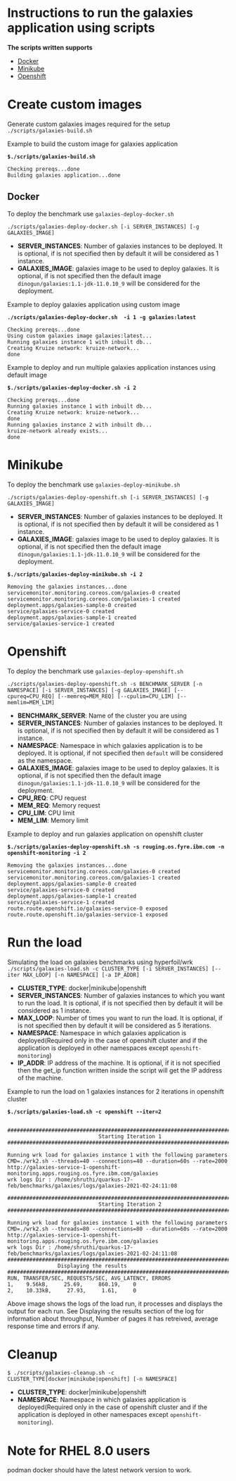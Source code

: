 # Instructions to run the galaxies application using scripts 
**The scripts written supports**
- [Docker](#Docker)
- [Minikube](#Minikube)
- [Openshift](#Openshift)

# Create custom images
Generate custom galaxies images required for the setup
`./scripts/galaxies-build.sh`

Example to build the custom image for galaxies application

**`$./scripts/galaxies-build.sh `**

```
Checking prereqs...done
Building galaxies application...done

```

## Docker
To deploy the benchmark use `galaxies-deploy-docker.sh`
 
`./scripts/galaxies-deploy-docker.sh [-i SERVER_INSTANCES] [-g GALAXIES_IMAGE] `

- **SERVER_INSTANCES**: Number of galaxies instances to be deployed. It is optional, if is not specified then by default it will be considered as 1 instance.
- **GALAXIES_IMAGE**: galaxies image to be used to deploy galaxies. It is optional, if is not specified then the default image `dinogun/galaxies:1.1-jdk-11.0.10_9` will be considered for the deployment.

Example to deploy galaxies application using custom image

**`./scripts/galaxies-deploy-docker.sh  -i 1 -g galaxies:latest`**

```
Checking prereqs...done
Using custom galaxies image galaxies:latest...
Running galaxies instance 1 with inbuilt db...
Creating Kruize network: kruize-network...
done
```

Example to deploy and run multiple galaxies application instances using default image

**`$./scripts/galaxies-deploy-docker.sh -i 2`**
```
Checking prereqs...done
Running galaxies instance 1 with inbuilt db...
Creating Kruize network: kruize-network...
done
Running galaxies instance 2 with inbuilt db...
kruize-network already exists...
done

```

# Minikube
To deploy the benchmark use `galaxies-deploy-minikube.sh`

`./scripts/galaxies-deploy-openshift.sh [-i SERVER_INSTANCES] [-g GALAXIES_IMAGE]`

- **SERVER_INSTANCES**: Number of galaxies instances to be deployed. It is optional, if is not specified then by default it will be considered as 1 instance.
- **GALAXIES_IMAGE**: galaxies image to be used to deploy galaxies. It is optional, if is not specified then the default image `dinogun/galaxies:1.1-jdk-11.0.10_9` will be considered for the deployment.

**`$./scripts/galaxies-deploy-minikube.sh -i 2`** 

```
Removing the galaxies instances...done
servicemonitor.monitoring.coreos.com/galaxies-0 created
servicemonitor.monitoring.coreos.com/galaxies-1 created
deployment.apps/galaxies-sample-0 created
service/galaxies-service-0 created
deployment.apps/galaxies-sample-1 created
service/galaxies-service-1 created

```
# Openshift
To deploy the benchmark use `galaxies-deploy-openshift.sh`

`./scripts/galaxies-deploy-openshift.sh -s BENCHMARK_SERVER [-n NAMESPACE] [-i SERVER_INSTANCES] [-g GALAXIES_IMAGE] [--cpureq=CPU_REQ] [--memreq=MEM_REQ] [--cpulim=CPU_LIM] [--memlim=MEM_LIM]`

- **BENCHMARK_SERVER**: Name of the cluster you are using
- **SERVER_INSTANCES**: Number of galaxies instances to be deployed. It is optional, if is not specified then by default it will be considered as 1 instance.
- **NAMESPACE**: Namespace in which galaxies application is to be deployed. It is optional, if not specified then `default` will be considered as the namespace. 
- **GALAXIES_IMAGE**: galaxies image to be used to deploy galaxies. It is optional, if is not specified then the default image `dinogun/galaxies:1.1-jdk-11.0.10_9` will be considered for the deployment.
- **CPU_REQ**: CPU request
- **MEM_REQ**: Memory request
- **CPU_LIM**: CPU limit
- **MEM_LIM**: Memory limit

Example to deploy and run galaxies application on openshift cluster

**`$./scripts/galaxies-deploy-openshift.sh -s rouging.os.fyre.ibm.com -n openshift-monitoring -i 2`**

```
Removing the galaxies instances...done
servicemonitor.monitoring.coreos.com/galaxies-0 created
servicemonitor.monitoring.coreos.com/galaxies-1 created
deployment.apps/galaxies-sample-0 created
service/galaxies-service-0 created
deployment.apps/galaxies-sample-1 created
service/galaxies-service-1 created
route.route.openshift.io/galaxies-service-0 exposed
route.route.openshift.io/galaxies-service-1 exposed

```

# Run the load
Simulating the load on galaxies benchmarks using hyperfoil/wrk
`./scripts/galaxies-load.sh -c CLUSTER_TYPE [-i SERVER_INSTANCES] [--iter MAX_LOOP] [-n NAMESPACE] [-a IP_ADDR]`

- **CLUSTER_TYPE**: docker|minikube|openshift
- **SERVER_INSTANCES**: Number of galaxies instances to which you want to run the load.  It is optional, if is not specified then by default it will be considered as 1 instance. 
- **MAX_LOOP**: Number of times you want to run the load. It is optional, if is not specified then by default it will be considered as 5 iterations.
- **NAMESPACE**: Namespace in which galaxies application is deployed(Required only in the case of openshift cluster and if the application is deployed in other namespaces except `openshift-monitoring`)
- **IP_ADDR**: IP address of the machine. It is optional, if it is not specified then the get_ip function written inside the script will get the IP address of the machine.

Example to run the load on 1 galaxies instances for 2 iterations in openshift cluster

**`$./scripts/galaxies-load.sh -c openshift --iter=2`**
```

#########################################################################################
                             Starting Iteration 1                                  
#########################################################################################

Running wrk load for galaxies instance 1 with the following parameters
CMD=./wrk2.sh --threads=40 --connections=40 --duration=60s --rate=2000 http://galaxies-service-1-openshift-monitoring.apps.rouging.os.fyre.ibm.com/galaxies
wrk logs Dir : /home/shruthi/quarkus-17-feb/benchmarks/galaxies/logs/galaxies-2021-02-24:11:08

#########################################################################################
                             Starting Iteration 2                                  
#########################################################################################

Running wrk load for galaxies instance 1 with the following parameters
CMD=./wrk2.sh --threads=80 --connections=80 --duration=60s --rate=2000 http://galaxies-service-1-openshift-monitoring.apps.rouging.os.fyre.ibm.com/galaxies
wrk logs Dir : /home/shruthi/quarkus-17-feb/benchmarks/galaxies/logs/galaxies-2021-02-24:11:08
#########################################################################################
				Displaying the results					       
#########################################################################################
RUN, TRANSFER/SEC, REQUESTS/SEC, AVG_LATENCY, ERRORS
1,    9.56kB,     25.69,     860.19,    0
2,    10.33kB,     27.93,     1.61,     0
```
Above image shows the logs of the load run, it processes and displays the output for each run. See Displaying the results section of the log for information about throughput, Number of pages it has retreived, average response time and errors if any.

# Cleanup
`$ ./scripts/galaxies-cleanup.sh -c CLUSTER_TYPE[docker|minikube|openshift] [-n NAMESPACE]`

- **CLUSTER_TYPE**: docker|minikube|openshift
- **NAMESPACE**: Namespace in which galaxies application is deployed(Required only in the case of openshift cluster and if the application is deployed in other namespaces except `openshift-monitoring`). 

# Note for RHEL 8.0 users
podman docker should have the latest network version to work.












